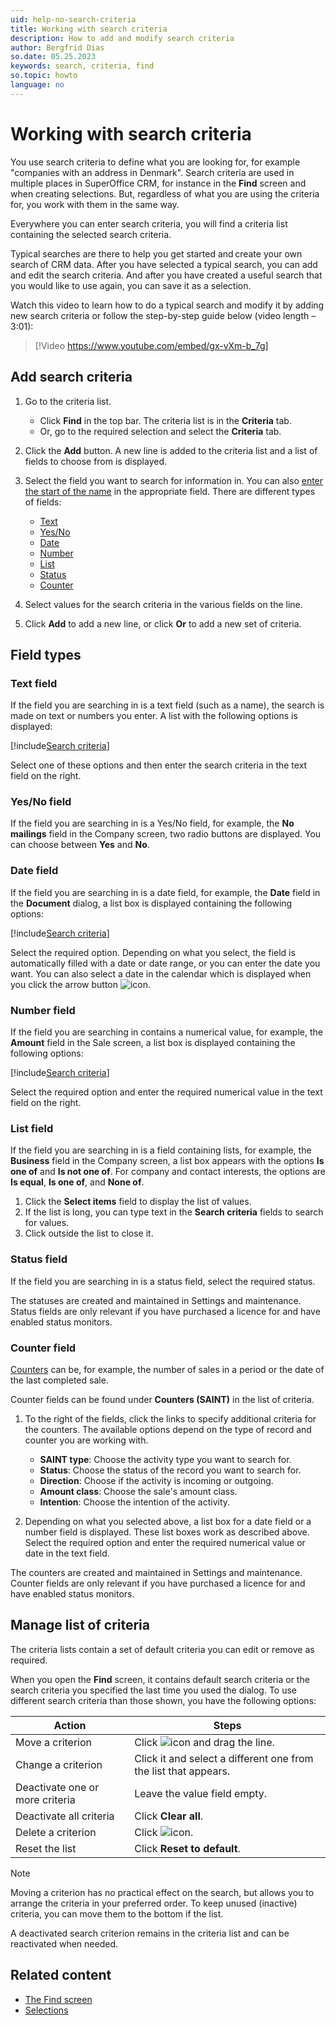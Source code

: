 ```yaml
---
uid: help-no-search-criteria
title: Working with search criteria
description: How to add and modify search criteria
author: Bergfrid Dias
so.date: 05.25.2023
keywords: search, criteria, find
so.topic: howto
language: no
---
```


# Working with search criteria

You use search criteria to define what you are looking for, for example "companies with an address in Denmark". Search criteria are used in multiple places in SuperOffice CRM, for instance in the **Find** screen and when creating selections. But, regardless of what you are using the criteria for, you work with them in the same way.

Everywhere you can enter search criteria, you will find a criteria list containing the selected search criteria.

Typical searches are there to help you get started and create your own search of CRM data. After you have selected a typical search, you can add and edit the search criteria. And after you have created a useful search that you would like to use again, you can save it as a selection.

Watch this video to learn how to do a typical search and modify it by adding new search criteria or follow the step-by-step guide below (video length – 3:01):

<!-- markdownlint-disable-next-line MD034 DOCSMD007 -->
> [!Video https://www.youtube.com/embed/gx-vXm-b_7g]

## Add search criteria

1. Go to the criteria list.
    * Click **Find** in the top bar. The criteria list is in the **Criteria** tab.
    * Or, go to the required selection and select the **Criteria** tab.

2. Click the **Add** button.
    A new line is added to the criteria list and a list of fields to choose from is displayed.

3. Select the field you want to search for information in. You can also [enter the start of the name][2] in the appropriate field. There are different types of fields:

    * [Text](#text)
    * [Yes/No](#yes-no)
    * [Date](#date)
    * [Number](#number)
    * [List](#list)
    * [Status](#status)
    * [Counter](#counter)

4. Select values for the search criteria in the various fields on the line.

5. Click **Add** to add a new line, or click **Or** to add a new set of criteria.

## Field types

### <a id="text" />Text field

If the field you are searching in is a text field (such as a name), the search is made on text or numbers you enter. A list with the following options is displayed:

[!include[Search criteria](includes/list-search-criteria.md)]

Select one of these options and then enter the search criteria in the text field on the right.

### <a id="yes-no" />Yes/No field

If the field you are searching in is a Yes/No field, for example, the **No mailings** field in the Company screen, two radio buttons are displayed. You can choose between **Yes** and **No**.

### <a id="date" />Date field

If the field you are searching in is a date field, for example, the **Date** field in the **Document** dialog, a list box is displayed containing the following options:

[!include[Search criteria](includes/list-date-criteria.md)]

Select the required option. Depending on what you select, the field is automatically filled with a date or date range, or you can enter the date you want. You can also select a date in the calendar which is displayed when you click the arrow button ![icon][img1].

### <a id="number" />Number field

If the field you are searching in contains a numerical value, for example, the **Amount** field in the Sale screen, a list box is displayed containing the following options:

[!include[Search criteria](includes/table-number-criteria.md)]

Select the required option and enter the required numerical value in the text field on the right.

### <a id="list" />List field

If the field you are searching in is a field containing lists, for example, the **Business** field in the Company screen, a list box appears with the options **Is one of** and **Is not one of**. For company and contact interests, the options are **Is equal**, **Is one of**, and **None of**.

1. Click the **Select items** field to display the list of values.
1. If the list is long, you can type text in the **Search criteria** fields to search for values.
1. Click outside the list to close it.

### <a id="status" />Status field

If the field you are searching in is a status field, select the required status.

The statuses are created and maintained in Settings and maintenance. Status fields are only relevant if you have purchased a licence for and have enabled status monitors.

### <a id="counter" />Counter field

[Counters][3] can be, for example, the number of sales in a period or the date of the last completed sale.

Counter fields can be found under **Counters (SAINT)** in the list of criteria.

1. To the right of the fields, click the links to specify additional criteria for the counters. The available options depend on the type of record and counter you are working with.

    * **SAINT type**: Choose the activity type you want to search for.
    * **Status**: Choose the status of the record you want to search for.
    * **Direction**: Choose if the activity is incoming or outgoing.
    * **Amount class**: Choose the sale's amount class.
    * **Intention**: Choose the intention of the activity.

1. Depending on what you selected above, a list box for a date field or a number field is displayed. These list boxes work as described above. Select the required option and enter the required numerical value or date in the text field.

The counters are created and maintained in Settings and maintenance. Counter fields are only relevant if you have purchased a licence for and have enabled status monitors.

## Manage list of criteria

The criteria lists contain a set of default criteria you can edit or remove as required.

When you open the **Find** screen, it contains default search criteria or the search criteria you specified the last time you used the dialog. To use different search criteria than those shown, you have the following options:

| Action | Steps |
|---|---|
| Move a criterion | Click ![icon][img2] and drag the line. |
| Change a criterion | Click it and select a different one from the list that appears. |
| Deactivate one or more criteria | Leave the value field empty. |
| Deactivate all criteria | Click **Clear all**. |
| Delete a criterion | Click ![icon][img3]. |
| Reset the list | Click **Reset to default**. |

> [!NOTE]
> Moving a criterion has no practical effect on the search, but allows you to arrange the criteria in your preferred order. To keep unused (inactive) criteria, you can move them to the bottom if the list.
>
> A deactivated search criterion remains in the criteria list and can be reactivated when needed.

## Related content

* [The Find screen][1]
* [Selections][4]

<!-- Referenced links -->
[1]: find-screen.md
[2]: in-navigator.md
[3]: ../../sale/saint/learn/index.md
[4]: ../selection/learn/index.md

<!-- Referenced images -->
[img1]: ../../../../common/icons/dropdown-icon.png
[img2]: ../../../media/icons/criteria-move.png
[img3]: ../../../../common/icons/delete-circle-red.png

